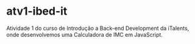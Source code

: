 # atv1-ibed-it
Atividade 1 do curso de Introdução a Back-end Development da iTalents, onde desenvolvemos uma Calculadora de IMC em JavaScript.
